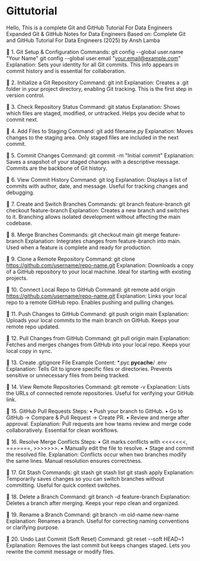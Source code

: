 # Gittutorial
Hello, This is a complete Git and GitHub Tutorial For Data Engineers
 Expanded Git & GitHub Notes for Data Engineers
 Based on: Complete Git and GitHub Tutorial For Data Engineers (2025) by Ansh Lamba
 
 🔹 1. Git Setup & Configuration
 Commands:
 git config --global user.name "Your Name"
 git config --global user.email "your.email@example.com"
 Explanation: 
 Sets your identity for all Git commits. This info appears in commit history and is essential for collaboration.
 
 🔹 2. Initialize a Git Repository
 Command:
 git init
 Explanation: 
 Creates a .git folder in your project directory, enabling Git tracking. This is the first step in version control.
 
 🔹 3. Check Repository Status
 Command:
 git status
 Explanation: 
 Shows which files are staged, modified, or untracked. Helps you decide what to commit next.
 
 🔹 4. Add Files to Staging
 Command:
 git add filename.py
 Explanation: 
 Moves changes to the staging area. Only staged files are included in the next commit.
 
 🔹 5. Commit Changes
 Command:
 git commit -m "Initial commit"
 Explanation: 
 Saves a snapshot of your staged changes with a descriptive message. Commits are the backbone of Git history.
 
 🔹 6. View Commit History
 Command:
 git log
 Explanation: 
 Displays a list of commits with author, date, and message. Useful for tracking changes and debugging.
 
 🔹 7. Create and Switch Branches
 Commands:
 git branch feature-branch
 git checkout feature-branch
 Explanation: 
 Creates a new branch and switches to it. Branching allows isolated development without affecting the main codebase.
 
 🔹 8. Merge Branches
 Commands:
 git checkout main
 git merge feature-branch
 Explanation: 
 Integrates changes from feature-branch into main. Used when a feature is complete and ready for production.
 
 🔹 9. Clone a Remote Repository
 Command:
 git clone https://github.com/username/repo-name.git
 Explanation: 
 Downloads a copy of a GitHub repository to your local machine. Ideal for starting with existing projects.
 
 🔹 10. Connect Local Repo to GitHub
 Command:
 git remote add origin https://github.com/username/repo-name.git
 Explanation: 
 Links your local repo to a remote GitHub repo. Enables pushing and pulling changes.
 
 🔹 11. Push Changes to GitHub
 Command:
 git push origin main
 Explanation: 
 Uploads your local commits to the main branch on GitHub. Keeps your remote repo updated.
 
 🔹 12. Pull Changes from GitHub
 Command:
 git pull origin main
 Explanation: 
 Fetches and merges changes from GitHub into your local repo. Keeps your local copy in sync.
 
 🔹 13. Create .gitignore File
 Example Content:
 *.pyc
 __pycache__/
 .env
 Explanation: 
 Tells Git to ignore specific files or directories. Prevents sensitive or unnecessary files from being tracked.
 
 🔹 14. View Remote Repositories
 Command:
 git remote -v
 Explanation: 
 Lists the URLs of connected remote repositories. Useful for verifying your GitHub link.
 
 🔹 15. GitHub Pull Requests
 Steps:
    • Push your branch to GitHub.
    • Go to GitHub → Compare & Pull Request → Create PR.
    • Review and merge after approval.
 Explanation: 
 Pull requests are how teams review and merge code collaboratively. Essential for clean workflows.
 
 🔹 16. Resolve Merge Conflicts
 Steps:
    • Git marks conflicts with <<<<<<<, =======, >>>>>>>.
    • Manually edit the file to resolve.
    • Stage and commit the resolved file.
 Explanation: 
 Conflicts occur when two branches modify the same lines. Manual resolution ensures correctness.
 
 🔹 17. Git Stash
 Commands:
 git stash
 git stash list
 git stash apply
 Explanation: 
 Temporarily saves changes so you can switch branches without committing. Useful for quick context switches.
 
 🔹 18. Delete a Branch
 Command:
 git branch -d feature-branch
 Explanation: 
 Deletes a branch after merging. Keeps your repo clean and organized.
 
 🔹 19. Rename a Branch
 Command:
 git branch -m old-name new-name
 Explanation: 
 Renames a branch. Useful for correcting naming conventions or clarifying purpose.
 
 🔹 20. Undo Last Commit (Soft Reset)
 Command:
 git reset --soft HEAD~1
 Explanation: 
 Removes the last commit but keeps changes staged. Lets you rewrite the commit message or modify files.
 
